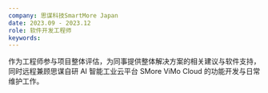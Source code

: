 ```yaml
---
company: 思谋科技SmartMore Japan
date: 2023.09 - 2023.12
role: 软件开发工程师
keywords:
---
```


作为工程师参与项目整体评估，为同事提供整体解决方案的相关建议与软件支持，同时远程兼顾思谋自研 AI 智能工业云平台 SMore ViMo Cloud 的功能开发与日常维护工作。
